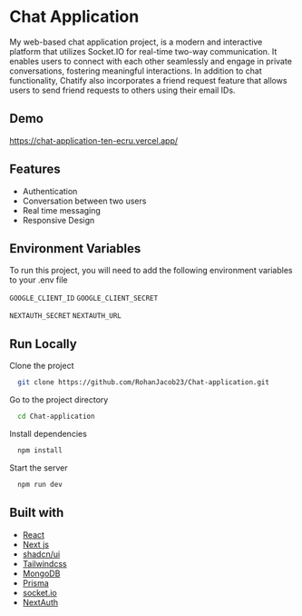 # Chat Application

My web-based chat application project, is a modern and interactive platform that utilizes Socket.IO for real-time two-way communication. It enables users to connect with each other seamlessly and engage in private conversations, fostering meaningful interactions. In addition to chat functionality, Chatify also incorporates a friend request feature that allows users to send friend requests to others using their email IDs.



## Demo

https://chat-application-ten-ecru.vercel.app/


## Features

- Authentication
- Conversation between two users
- Real time messaging
- Responsive Design


## Environment Variables

To run this project, you will need to add the following environment variables to your .env file

`GOOGLE_CLIENT_ID`
`GOOGLE_CLIENT_SECRET`

`NEXTAUTH_SECRET`
`NEXTAUTH_URL`


## Run Locally

Clone the project

```bash
  git clone https://github.com/RohanJacob23/Chat-application.git
```

Go to the project directory

```bash
  cd Chat-application
```

Install dependencies

```bash
  npm install
```

Start the server

```bash
  npm run dev
```


## Built with

- [React](https://reactjs.org/)
- [Next js](https://nextjs.org/)
- [shadcn/ui](https://ui.shadcn.com/)
- [Tailwindcss](https://tailwindcss.com/)
- [MongoDB](https://www.mongodb.com/)
- [Prisma](https://www.prisma.io/)
- [socket.io](https://socket.io/)
- [NextAuth](https://next-auth.js.org/)
